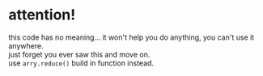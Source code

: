 # attention!
this code has no meaning... it won't help you do anything, you can't use it anywhere.\
just forget you ever saw this and move on.\
use `arry.reduce()` build in function instead.